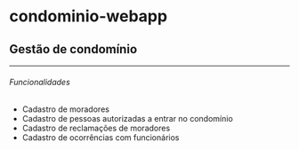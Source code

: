 condominio-webapp
=================

Gestão de condomínio
--------------------

***

###### Funcionalidades
* Cadastro de moradores
* Cadastro de pessoas autorizadas a entrar no condomínio
* Cadastro de reclamações de moradores
* Cadastro de ocorrências com funcionários
